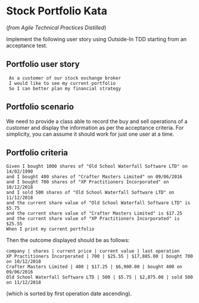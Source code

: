 # Stock Portfolio Kata 
(_from Agile Technical Practices Distilled_)

Implement the following user story using Outside-In TDD starting from an acceptance test.

## Portfolio user story
```
 As a customer of our stock exchange broker
 I would like to see my current portfolio
 So I can better plan my financial strategy
```

## Portfolio scenario
We need to provide a class able to record the buy and sell operations of a customer and display the information as per the acceptance criteria. For simplicity, you can
assume it should work for just one user at a time.

## Portfolio criteria
```
Given I bought 1000 shares of "Old School Waterfall Software LTD" on 14/02/1990
and I bought 400 shares of "Crafter Masters Limited" on 09/06/2016
and I bought 700 shares of "XP Practitioners Incorporated" on 10/12/2018
and I sold 500 shares of "Old School Waterfall Software LTD" on 11/12/2018
and the current share value of "Old School Waterfall Software LTD" is $5.75
and the current share value of "Crafter Masters Limited" is $17.25
and the current share value of "XP Practitioners Incorporated" is $25.55
When I print my current portfolio
```

Then the outcome displayed should be as follows:

```
company | shares | current price | current value | last operation
XP Practitioners Incorporated | 700 | $25.55 | $17,885.00 | bought 700 on 10/12/2018
Crafter Masters Limited | 400 | $17.25 | $6,900.00 | bought 400 on 09/06/2016
Old School Waterfall Software LTD | 500 | $5.75 | $2,875.00 | sold 500 on 11/12/2018
```
(which is sorted by first operation date ascending).